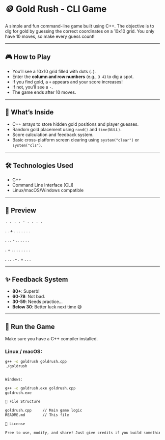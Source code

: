 # 🪙 Gold Rush - CLI Game

A simple and fun command-line game built using C++. The objective is to dig for gold by guessing the correct coordinates on a 10x10 grid. You only have 10 moves, so make every guess count!

---

## 🎮 How to Play

- You’ll see a 10x10 grid filled with dots (`.`).
- Enter the **column and row numbers** (e.g., `3 4`) to dig a spot.
- If you find gold, a `+` appears and your score increases!
- If not, you’ll see a `-`.
- The game ends after 10 moves.

---

## 🧠 What’s Inside

- C++ arrays to store hidden gold positions and player guesses.
- Random gold placement using `rand()` and `time(NULL)`.
- Score calculation and feedback system.
- Basic cross-platform screen clearing using `system("clear")` or `system("cls")`.

---

## 🛠️ Technologies Used

- C++
- Command Line Interface (CLI)
- Linux/macOS/Windows compatible

---

## 📸 Preview

    . . . . - . . . .

. . + . . . . . . .

. . . - . . . . . .

. + . . . . . . . .

. . . . - . + . . .



---

## ✨ Feedback System

- **80+**: Superb!
- **60-79**: Not bad.
- **30-59**: Needs practice...
- **Below 30**: Better luck next time 😅

---

## 🚀 Run the Game

Make sure you have a C++ compiler installed.

### Linux / macOS:
```bash
g++ -o goldrush goldrush.cpp
./goldrush


Windows:

g++ -o goldrush.exe goldrush.cpp
goldrush.exe

📁 File Structure

goldrush.cpp     // Main game logic
README.md        // This file

📜 License

Free to use, modify, and share! Just give credits if you build something awesome on top of it.
